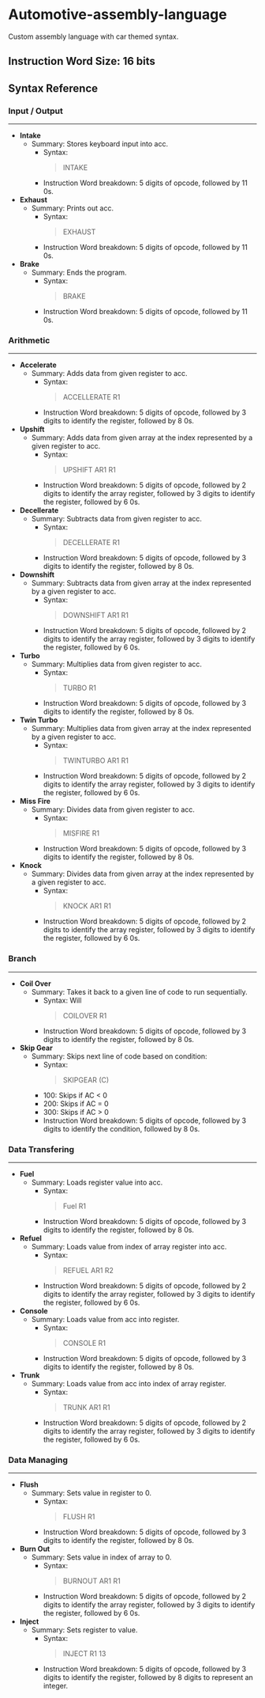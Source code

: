 # Automotive-assembly-language
Custom assembly language with car themed syntax.

## Instruction Word Size: 16 bits

## Syntax Reference 
### Input / Output
______________________________________________________________________________________________________________________________
* **Intake**
  - Summary: Stores keyboard input into acc.
    - Syntax: 
      > INTAKE
    - Instruction Word breakdown: 5 digits of opcode, followed by 11 0s.
* **Exhaust**
  - Summary: Prints out acc. 
    - Syntax: 
      > EXHAUST
    - Instruction Word breakdown: 5 digits of opcode, followed by 11 0s.
* **Brake**
  - Summary: Ends the program.
    - Syntax: 
      > BRAKE
    - Instruction Word breakdown: 5 digits of opcode, followed by 11 0s.
### Arithmetic
_____________________________________________________________________________________________________________________________
* **Accelerate**
  - Summary: Adds data from given register to acc.
    - Syntax:
      > ACCELLERATE R1
    - Instruction Word breakdown: 5 digits of opcode, followed by 3 digits to identify the register, followed by 8 0s.
* **Upshift**
  - Summary: Adds data from given array at the index represented by a given register to acc.
    - Syntax:
      > UPSHIFT AR1 R1
    - Instruction Word breakdown: 5 digits of opcode, followed by 2 digits to identify the array register, followed by 3 digits to identify the register, followed by 6 0s.
* **Decellerate**
  - Summary: Subtracts data from given register to acc.
    - Syntax:
      > DECELLERATE R1
    - Instruction Word breakdown: 5 digits of opcode, followed by 3 digits to identify the register, followed by 8 0s.
* **Downshift**
  - Summary: Subtracts data from given array at the index represented by a given register to acc.
    - Syntax:
      > DOWNSHIFT AR1 R1
    - Instruction Word breakdown: 5 digits of opcode, followed by 2 digits to identify the array register, followed by 3 digits to identify the register, followed by 6 0s.
* **Turbo**
  - Summary: Multiplies data from given register to acc.
    - Syntax: 
      > TURBO R1
    - Instruction Word breakdown: 5 digits of opcode, followed by 3 digits to identify the register, followed by 8 0s.
* **Twin Turbo**
  - Summary: Multiplies data from given array at the index represented by a given register to acc.
    - Syntax: 
      > TWINTURBO AR1 R1
    - Instruction Word breakdown: 5 digits of opcode, followed by 2 digits to identify the array register, followed by 3 digits to identify the register, followed by 6 0s.
* **Miss Fire**
  - Summary: Divides data from given register to acc.
    - Syntax:
      > MISFIRE R1
    - Instruction Word breakdown: 5 digits of opcode, followed by 3 digits to identify the register, followed by 8 0s.
* **Knock**
  - Summary: Divides data from given array at the index represented by a given register to acc.
    - Syntax:
      > KNOCK AR1 R1
    - Instruction Word breakdown: 5 digits of opcode, followed by 2 digits to identify the array register, followed by 3 digits to identify the register, followed by 6 0s.
### Branch
_____________________________________________________________________________________________________________________________ 
* **Coil Over**
  - Summary: Takes it back to a given line of code to run sequentially.
    - Syntax: Will 
      > COILOVER R1    
    - Instruction Word breakdown: 5 digits of opcode, followed by 3 digits to identify the register, followed by 8 0s.
* **Skip Gear** 
  - Summary: Skips next line of code based on condition: 
    - Syntax: 
      > SKIPGEAR (C)
    - 100: Skips if AC < 0
    - 200: Skips if AC = 0
    - 300: Skips if AC > 0
    - Instruction Word breakdown: 5 digits of opcode, followed by 3 digits to identify the condition, followed by 8 0s.
       
### Data Transfering
_____________________________________________________________________________________________________________________________
* **Fuel**
  - Summary: Loads register value into acc.
    - Syntax:
      > Fuel R1
    - Instruction Word breakdown: 5 digits of opcode, followed by 3 digits to identify the register, followed by 8 0s.
* **Refuel**
  - Summary: Loads value from index of array register into acc.
    - Syntax:
      > REFUEL AR1 R2
    - Instruction Word breakdown: 5 digits of opcode, followed by 2 digits to identify the array register, followed by 3 digits to identify the register, followed by 6 0s.
* **Console**
  - Summary: Loads value from acc into register.
    - Syntax:
      > CONSOLE R1
    - Instruction Word breakdown: 5 digits of opcode, followed by 3 digits to identify the register, followed by 8 0s.
* **Trunk**
  - Summary: Loads value from acc into index of array register.
    - Syntax:
      > TRUNK AR1 R1
    - Instruction Word breakdown: 5 digits of opcode, followed by 2 digits to identify the array register, followed by 3 digits to identify the register, followed by 6 0s.
### Data Managing
_____________________________________________________________________________________________________________________________
* **Flush**
  - Summary: Sets value in register to 0.
    - Syntax:
      > FLUSH R1
    - Instruction Word breakdown: 5 digits of opcode, followed by 3 digits to identify the register, followed by 8 0s.
* **Burn Out**
  - Summary: Sets value in index of array to 0.
    - Syntax: 
      > BURNOUT AR1 R1
    - Instruction Word breakdown: 5 digits of opcode, followed by 2 digits to identify the array register, followed by 3 digits to identify the register, followed by 6 0s.
* **Inject**
  - Summary: Sets register to value.
    - Syntax:
      >INJECT R1 13
    - Instruction Word breakdown: 5 digits of opcode, followed by 3 digits to identify the register, followed by 8 digits to represent an integer.
      
  
  
